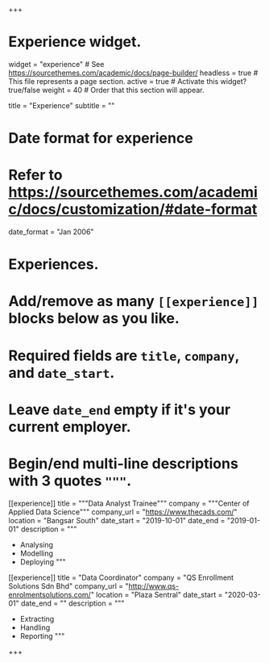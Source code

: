 +++
# Experience widget.
widget = "experience"  # See https://sourcethemes.com/academic/docs/page-builder/
headless = true  # This file represents a page section.
active = true  # Activate this widget? true/false
weight = 40  # Order that this section will appear.

title = "Experience"
subtitle = ""

# Date format for experience
#   Refer to https://sourcethemes.com/academic/docs/customization/#date-format
date_format = "Jan 2006"

# Experiences.
#   Add/remove as many `[[experience]]` blocks below as you like.
#   Required fields are `title`, `company`, and `date_start`.
#   Leave `date_end` empty if it's your current employer.
#   Begin/end multi-line descriptions with 3 quotes `"""`.
[[experience]]
  title = """Data Analyst Trainee"""
  company = """Center of Applied Data Science"""
  company_url = "https://www.thecads.com/"
  location = "Bangsar South"
  date_start = "2019-10-01"
  date_end = "2019-01-01"
  description = """
  * Analysing
  * Modelling
  * Deploying
  """

[[experience]]
  title = "Data Coordinator"
  company = "QS Enrollment Solutions Sdn Bhd"
  company_url = "http://www.qs-enrolmentsolutions.com/"
  location = "Plaza Sentral"
  date_start = "2020-03-01"
  date_end = ""
  description = """
  * Extracting
  * Handling
  * Reporting
  """

+++
